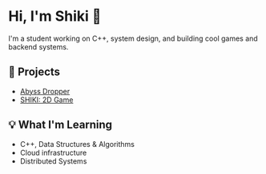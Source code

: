 # Hi, I'm Shiki 👋

I'm a student working on C++, system design, and building cool games and backend systems.

## 🔧 Projects
- [Abyss Dropper](https://github.com/Shiki0x/abyss-dropper)
- [SHIKI: 2D Game](https://github.com/Shiki0x/SHIKI)

## 💡 What I'm Learning
- C++, Data Structures & Algorithms
- Cloud infrastructure
- Distributed Systems


<!--
**Shiki0x/Shiki0x** is a ✨ _special_ ✨ repository because its `README.md` (this file) appears on your GitHub profile.

Here are some ideas to get you started:

- 🔭 I’m currently working on ...
- 🌱 I’m currently learning ...
- 👯 I’m looking to collaborate on ...
- 🤔 I’m looking for help with ...
- 💬 Ask me about ...
- 📫 How to reach me: ...
- 😄 Pronouns: ...
- ⚡ Fun fact: ...
-->
